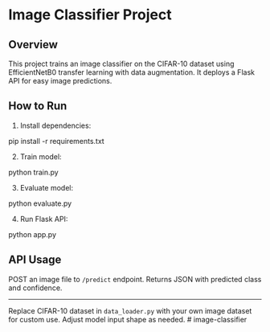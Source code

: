 # Image Classifier Project

## Overview
This project trains an image classifier on the CIFAR-10 dataset using EfficientNetB0 transfer learning with data augmentation. It deploys a Flask API for easy image predictions.

## How to Run

1. Install dependencies:

pip install -r requirements.txt

2. Train model:

python train.py

3. Evaluate model:

python evaluate.py

4. Run Flask API:

python app.py


## API Usage
POST an image file to `/predict` endpoint. Returns JSON with predicted class and confidence.

---

Replace CIFAR-10 dataset in `data_loader.py` with your own image dataset for custom use. Adjust model input shape as needed.
#   i m a g e - c l a s s i f i e r  
 
